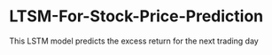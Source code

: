 # LTSM-For-Stock-Price-Prediction
This LSTM model predicts the excess return for the next trading day
